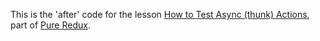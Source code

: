 This is the 'after' code for the lesson [How to Test Async (thunk) Actions](https://daveceddia.podia.com/courses/pure-redux/54082-testing/152902-how-to-test-async-thunk-actions), part of [Pure Redux](https://daveceddia.com/pure-redux/).
